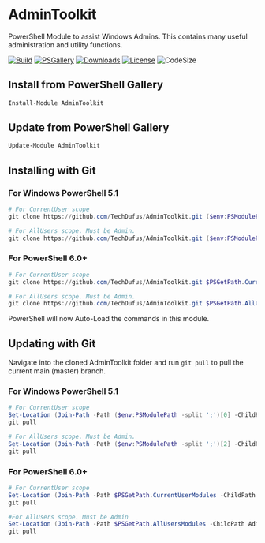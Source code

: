 # AdminToolkit
PowerShell Module to assist Windows Admins. This contains many useful administration and utility functions.

<!-- [![Build Status](https://dev.azure.com/TechDufus/AdminToolkit/_apis/build/status/TechDufus.AdminToolkit?branchName=master)](https://dev.azure.com/TechDufus/AdminToolkit/_build/latest?definitionId=1&branchName=master) -->
[![Build](https://github.com/TechDufus/AdminToolkit/workflows/Build%20and%20Publish/badge.svg)](https://github.com/TechDufus/AdminToolkit/actions?query=workflow%3A%22Build+%2B+and+%2B+Publish%22)
[![PSGallery](https://img.shields.io/powershellgallery/v/AdminToolkit?color=G&label=PowerShell%20Gallery)](https://www.powershellgallery.com/packages/AdminToolkit/)
[![Downloads](https://img.shields.io/powershellgallery/dt/AdminToolkit?label=Downloads)](https://www.powershellgallery.com/packages/AdminToolkit/)
[![License](https://img.shields.io/github/license/TechDufus/AdminToolkit?color=g&label=License)](https://github.com/TechDufus/AdminToolkit/blob/master/LICENSE)
![CodeSize](https://img.shields.io/github/languages/code-size/TechDufus/AdminToolkit?label=Code%20Size)
<!--
[![Known Vulnerabilities](https://snyk.io/test/github/dwyl/hapi-auth-jwt2/badge.svg)](https://snyk.io/test/github/TechDufus/HelpDesk)
-->
## Install from PowerShell Gallery
```powershell
Install-Module AdminToolkit
```
## Update from PowerShell Gallery
```powershell
Update-Module AdminToolkit
```

## Installing with Git
### For Windows PowerShell 5.1
```powershell
# For CurrentUser scope
git clone https://github.com/TechDufus/AdminToolkit.git ($env:PSModulePath -split ';')[0]

# For AllUsers scope. Must be Admin.
git clone https://github.com/TechDufus/AdminToolkit.git ($env:PSModulePath -split ';')[2]
```
### For PowerShell 6.0+
```powershell
# For CurrentUser scope
git clone https://github.com/TechDufus/AdminToolkit.git $PSGetPath.CurrentUserModules

# For AllUsers scope. Must be Admin.
git clone https://github.com/TechDufus/AdminToolkit.git $PSGetPath.AllUsersModules
```

PowerShell will now Auto-Load the commands in this module.

## Updating with Git
Navigate into the cloned AdminToolkit folder and run `git pull` to pull the current main (master) branch.
### For Windows PowerShell 5.1
```powershell
# For CurrentUser scope
Set-Location (Join-Path -Path ($env:PSModulePath -split ';')[0] -ChildPath AdminToolkit)
git pull

# For AllUsers scope. Must be Admin.
Set-Location (Join-Path -Path ($env:PSModulePath -split ';')[2] -ChildPath AdminToolkit)
git pull
```
### For PowerShell 6.0+
```powershell
# For CurrentUser scope
Set-Location (Join-Path -Path $PSGetPath.CurrentUserModules -ChildPath AdminToolkit)
git pull

#For AllUsers scope. Must be Admin
Set-Location (Join-Path -Path $PSGetPath.AllUsersModules -ChildPath AdminToolkit)
git pull
```
